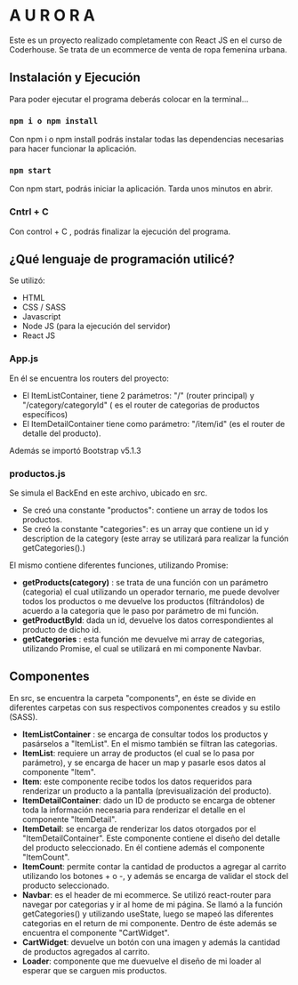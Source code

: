 # A U R O R A

Este es un proyecto realizado completamente con React JS en el curso de Coderhouse.
Se trata de un ecommerce de venta de ropa femenina urbana. 

## Instalación y Ejecución

Para poder ejecutar el programa deberás colocar en la terminal...

### `npm i o npm install`

Con npm i o npm install podrás instalar todas las dependencias  necesarias para hacer funcionar la aplicación.

### `npm start`

Con npm start, podrás iniciar la aplicación. Tarda unos minutos en abrir.

### Cntrl + C

Con control + C , podrás finalizar la ejecución del programa.


## ¿Qué lenguaje de programación utilicé?

Se utilizó: 

- HTML
- CSS / SASS
- Javascript
- Node JS (para la ejecución del servidor)
- React JS 

### App.js

En él se encuentra los routers del proyecto:
- El ItemListContainer, tiene 2 parámetros: "/" (router principal) y "/category/categoryId" ( es el router de categorias de productos específicos)
- El ItemDetailContainer tiene como parámetro: "/item/id" (es el router de detalle del producto).

Además se importó Bootstrap v5.1.3

### productos.js

Se simula el BackEnd en este archivo, ubicado en src.

- Se creó una constante "productos": contiene un array de todos los productos.
- Se creó la constante "categories": es un array que contiene un id y description de la category (este array se utilizará para realizar la función getCategories().)


El mismo contiene diferentes funciones, utilizando Promise:
- **getProducts(category)** : se trata de una función con un parámetro (categoria) el cual utilizando un operador ternario, me puede devolver todos los productos o me devuelve los productos (filtrándolos) de acuerdo a la categoria que le paso por parámetro de mi función.
- **getProductById**: dada un id, devuelve los datos correspondientes al producto de dicho id.
- **getCategories** : esta función me devuelve mi array de categorias, utilizando Promise, el cual se utilizará en mi componente Navbar.


## Componentes

En src, se encuentra la carpeta "components", en éste se divide en diferentes carpetas con sus respectivos componentes creados y su estilo (SASS).

- **ItemListContainer** : se encarga de consultar todos los productos y pasárselos a "ItemList". En el mismo también se filtran las categorias.
- **ItemList**: requiere un array de productos (el cual se lo pasa por parámetro), y se encarga de hacer un map y pasarle esos datos al componente "Item".
- **Item**: este componente recibe todos los datos requeridos para renderizar un producto a la pantalla (previsualización del producto).
- **ItemDetailContainer**: dado un ID de producto se encarga de obtener toda la información necesaria para renderizar el detalle en el componente "ItemDetail".
- **ItemDetail**: se encarga de renderizar los datos otorgados por el "ItemDetailContainer". Este componente contiene el diseño del detalle del producto seleccionado. En él contiene además el componente "ItemCount".
- **ItemCount**: permite contar la cantidad de productos a agregar al carrito utilizando los botones + o -,  y además se encarga de validar el stock del producto seleccionado.
- **Navbar**: es el header de mi ecommerce. Se utilizó react-router para navegar por categorias y ir al home de mi página. Se llamó a la función getCategories() y utilizando useState, luego se mapeó las diferentes categorias en el return de mi componente. Dentro de éste además se encuentra el componente "CartWidget".  
- **CartWidget**: devuelve un botón con una imagen y además la cantidad de productos agregados al carrito.
- **Loader**: componente que me duevuelve el diseño de mi loader al esperar que se carguen mis productos.




